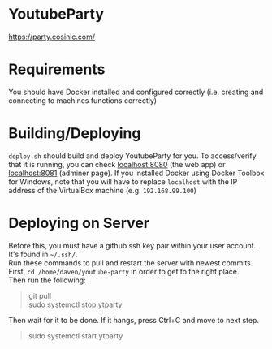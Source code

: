 # YoutubeParty
https://party.cosinic.com/

# Requirements
You should have Docker installed and configured correctly (i.e. creating and connecting to machines functions correctly)

# Building/Deploying
`deploy.sh` should build and deploy YoutubeParty for you. To access/verify that it is running, you can check [localhost:8080](http://localhost:8080) (the web app) or [localhost:8081](http://localhost:8081) (adminer page). If you installed Docker using Docker Toolbox for Windows, note that you will have to replace `localhost` with the IP address of the VirtualBox machine (e.g. `192.168.99.100`)

# Deploying on Server
Before this, you must have a github ssh key pair within your user account. It's found in  `~/.ssh/`.  
Run these commands to pull and restart the server with newest commits.  
First, `cd /home/daven/youtube-party` in order to get to the right place.  
Then run the following:  

> git pull  
> sudo systemctl stop ytparty  

Then wait for it to be done. If it hangs, press Ctrl+C and move to next step.  

> sudo systemctl start ytparty
